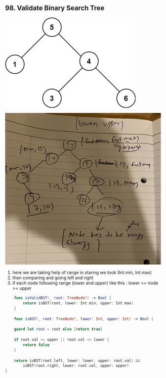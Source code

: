 
## 98. Validate Binary Search Tree

![Alt text](./BSTimage/image.png)


![Alt text](./BSTimage/BSTwithRange.png)


1. here we are taking help of range in staring we took (Int.min, Int.max)
2. then comparing and going left and right
3. if each node following range (lower and upper) like this :  lower <= node >= upper


```swift
    func isValidBST(_ root: TreeNode?) -> Bool {
        return isBST(root, lower: Int.min, upper: Int.max)
    }

    func isBST(_ root: TreeNode?, lower: Int, upper: Int) -> Bool {
    
    guard let root = root else {return true} 

    if root.val >= upper || root.val <= lower {
        return false
    }
    
    return isBST(root.left, lower: lower, upper: root.val) && 
        isBST(root.right, lower: root.val, upper: upper)
}
```